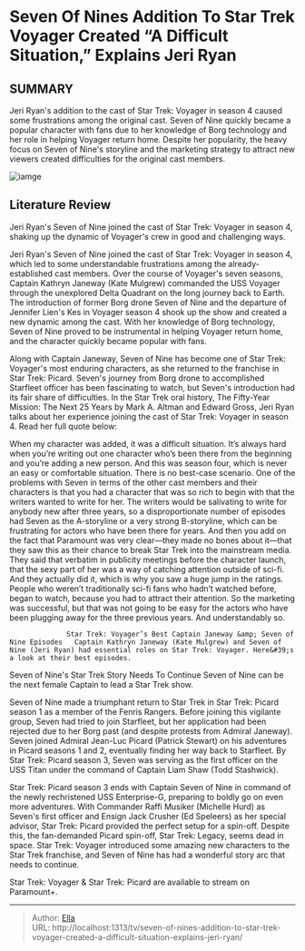 # Seven Of Nines Addition To Star Trek Voyager Created “A Difficult Situation,” Explains Jeri Ryan


## SUMMARY 



  Jeri Ryan&#39;s addition to the cast of Star Trek: Voyager in season 4 caused some frustrations among the original cast.   Seven of Nine quickly became a popular character with fans due to her knowledge of Borg technology and her role in helping Voyager return home.   Despite her popularity, the heavy focus on Seven of Nine&#39;s storyline and the marketing strategy to attract new viewers created difficulties for the original cast members.  

![iamge](https://static1.srcdn.com/wordpress/wp-content/uploads/2024/01/seven-of-nine-should-have-died-in-star-trek_-voyager-s-finale-says-executive-producer.JPG)

## Literature Review
Jeri Ryan&#39;s Seven of Nine joined the cast of Star Trek: Voyager in season 4, shaking up the dynamic of Voyager&#39;s crew in good and challenging ways.




Jeri Ryan&#39;s Seven of Nine joined the cast of Star Trek: Voyager in season 4, which led to some understandable frustrations among the already-established cast members. Over the course of Voyager&#39;s seven seasons, Captain Kathryn Janeway (Kate Mulgrew) commanded the USS Voyager through the unexplored Delta Quadrant on the long journey back to Earth. The introduction of former Borg drone Seven of Nine and the departure of Jennifer Lien&#39;s Kes in Voyager season 4 shook up the show and created a new dynamic among the cast. With her knowledge of Borg technology, Seven of Nine proved to be instrumental in helping Voyager return home, and the character quickly became popular with fans.




Along with Captain Janeway, Seven of Nine has become one of Star Trek: Voyager&#39;s most enduring characters, as she returned to the franchise in Star Trek: Picard. Seven&#39;s journey from Borg drone to accomplished Starfleet officer has been fascinating to watch, but Seven&#39;s introduction had its fair share of difficulties. In the Star Trek oral history, The Fifty-Year Mission: The Next 25 Years by Mark A. Altman and Edward Gross, Jeri Ryan talks about her experience joining the cast of Star Trek: Voyager in season 4. Read her full quote below:


When my character was added, it was a difficult situation. It’s always hard when you’re writing out one character who’s been there from the beginning and you’re adding a new person. And this was season four, which is never an easy or comfortable situation. There is no best-case scenario. One of the problems with Seven in terms of the other cast members and their characters is that you had a character that was so rich to begin with that the writers wanted to write for her. The writers would be salivating to write for anybody new after three years, so a disproportionate number of episodes had Seven as the A-storyline or a very strong B-storyline, which can be frustrating for actors who have been there for years. And then you add on the fact that Paramount was very clear—they made no bones about it—that they saw this as their chance to break Star Trek into the mainstream media. They said that verbatim in publicity meetings before the character launch, that the sexy part of her was a way of catching attention outside of sci-fi. And they actually did it, which is why you saw a huge jump in the ratings. People who weren’t traditionally sci-fi fans who hadn’t watched before, began to watch, because you had to attract their attention. So the marketing was successful, but that was not going to be easy for the actors who have been plugging away for the three previous years. And understandably so.





                  Star Trek: Voyager’s Best Captain Janeway &amp; Seven of Nine Episodes   Captain Kathryn Janeway (Kate Mulgrew) and Seven of Nine (Jeri Ryan) had essential roles on Star Trek: Voyager. Here&#39;s a look at their best episodes.    


 Seven of Nine&#39;s Star Trek Story Needs To Continue 
Seven of Nine can be the next female Captain to lead a Star Trek show.
         

Seven of Nine made a triumphant return to Star Trek in Star Trek: Picard season 1 as a member of the Fenris Rangers. Before joining this vigilante group, Seven had tried to join Starfleet, but her application had been rejected due to her Borg past (and despite protests from Admiral Janeway). Seven joined Admiral Jean-Luc Picard (Patrick Stewart) on his adventures in Picard seasons 1 and 2, eventually finding her way back to Starfleet. By Star Trek: Picard season 3, Seven was serving as the first officer on the USS Titan under the command of Captain Liam Shaw (Todd Stashwick).




Star Trek: Picard season 3 ends with Captain Seven of Nine in command of the newly rechristened USS Enterprise-G, preparing to boldly go on even more adventures. With Commander Raffi Musiker (Michelle Hurd) as Seven&#39;s first officer and Ensign Jack Crusher (Ed Speleers) as her special advisor, Star Trek: Picard provided the perfect setup for a spin-off. Despite this, the fan-demanded Picard spin-off, Star Trek: Legacy, seems dead in space. Star Trek: Voyager introduced some amazing new characters to the Star Trek franchise, and Seven of Nine has had a wonderful story arc that needs to continue.



Star Trek: Voyager &amp; Star Trek: Picard are available to stream on Paramount&#43;.






---

> Author: [Ella](https://instagram.hk.cn/)  
> URL: http://localhost:1313/tv/seven-of-nines-addition-to-star-trek-voyager-created-a-difficult-situation-explains-jeri-ryan/  

